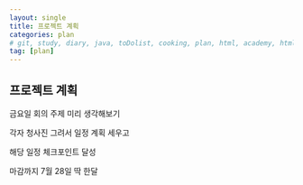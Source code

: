 ```yaml
---
layout: single
title: 프로젝트 계획
categories: plan
# git, study, diary, java, toDolist, cooking, plan, html, academy, html/css, JSP
tag: [plan] 
---
```


## 프로젝트 계획

금요일 회의 주제 미리 생각해보기

각자 청사진 그려서 일정 계획 세우고

해당 일정 체크포인트 달성

마감까지 7월 28일 딱 한달